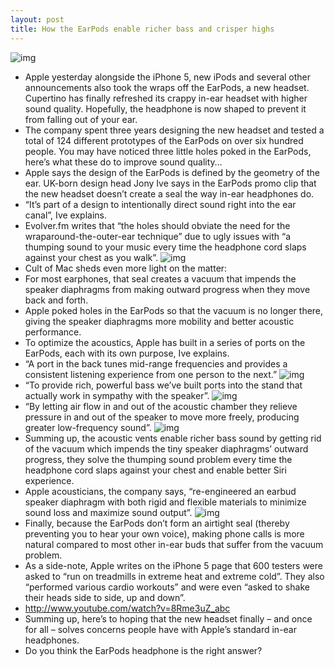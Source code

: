 ```yaml
---
layout: post
title: How the EarPods enable richer bass and crisper highs
---
```

![img](http://media.idownloadblog.com/wp-content/uploads/2012/09/EarPods-air-vents-001.jpg)
* Apple yesterday alongside the iPhone 5, new iPods and several other announcements also took the wraps off the EarPods, a new headset. Cupertino has finally refreshed its crappy in-ear headset with higher sound quality. Hopefully, the headphone is now shaped to prevent it from falling out of your ear.
* The company spent three years designing the new headset and tested a total of 124 different prototypes of the EarPods on over six hundred people. You may have noticed three little holes poked in the EarPods, here’s what these do to improve sound quality…
* Apple says the design of the EarPods is defined by the geometry of the ear. UK-born design head Jony Ive says in the EarPods promo clip that the new headset doesn’t create a seal the way in-ear headphones do.
* “It’s part of a design to intentionally direct sound right into the ear canal”, Ive explains.
* Evolver.fm writes that “the holes should obviate the need for the wraparound-the-outer-ear technique” due to ugly issues with “a thumping sound to your music every time the headphone cord slaps against your chest as you walk”.
![img](http://media.idownloadblog.com/wp-content/uploads/2012/09/EarPods-flat-right-profile.jpg)
* Cult of Mac sheds even more light on the matter:
* For most earphones, that seal creates a vacuum that impends the speaker diaphragms from making outward progress when they move back and forth.
* Apple poked holes in the EarPods so that the vacuum is no longer there, giving the speaker diaphragms more mobility and better acoustic performance.
* To optimize the acoustics, Apple has built in a series of ports on the EarPods, each with its own purpose, Ive explains.
* “A port in the back tunes mid-range frequencies and provides a consistent listening experience from one person to the next.”
![img](http://media.idownloadblog.com/wp-content/uploads/2012/09/Apple-EarPods-air-holes-001.jpg)
* “To provide rich, powerful bass we’ve built ports into the stand that actually work in sympathy with the speaker”.
![img](http://media.idownloadblog.com/wp-content/uploads/2012/09/Apple-EarPods-air-holes-002.jpg)
* “By letting air flow in and out of the acoustic chamber they relieve pressure in and out of the speaker to move more freely, producing greater low-frequency sound”.
![img](http://media.idownloadblog.com/wp-content/uploads/2012/09/Apple-EarPods-air-holes-007.jpg)
* Summing up, the acoustic vents enable richer bass sound by getting rid of the vacuum which impends the tiny speaker diaphragms’ outward progress, they solve the thumping sound problem every time the headphone cord slaps against your chest and enable better Siri experience.
* Apple acousticians, the company says, “re-engineered an earbud speaker diaphragm with both rigid and flexible materials to minimize sound loss and maximize sound output”.
![img](http://media.idownloadblog.com/wp-content/uploads/2012/09/Apple-EarPods-air-holes-006.jpg)
* Finally, because the EarPods don’t form an airtight seal (thereby preventing you to hear your own voice), making phone calls is more natural compared to most other in-ear buds that suffer from the vacuum problem.
* As a side-note, Apple writes on the iPhone 5 page that 600 testers were asked to “run on treadmills in extreme heat and extreme cold”. They also “performed various cardio workouts” and were even “asked to shake their heads side to side, up and down”.
* http://www.youtube.com/watch?v=8Rme3uZ_abc
* Summing up, here’s to hoping that the new headset finally – and once for all – solves concerns people have with Apple’s standard in-ear headphones.
* Do you think the EarPods headphone is the right answer?

